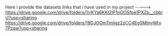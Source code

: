 Here i provide the datasets links that i have used in my project ----->  https://drive.google.com/drive/folders/1rrKYa6KKI2IP1nOOSfpe1PXZb__cbbrU?usp=sharing
https://drive.google.com/drive/folders/19DJOOmTmljgz2zCC4EgSMtnyWtv7Pzaw?usp=sharing 
